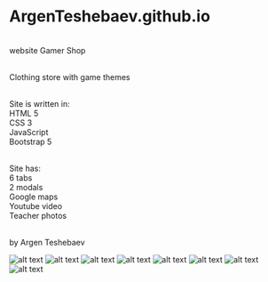 # ArgenTeshebaev.github.io
<br>website Gamer Shop

<br>Сlothing store with game themes

<br>Site is written in:
<br>HTML 5
<br>CSS 3
<br>JavaScript
<br>Bootstrap 5

<br>Site has:
<br>6 tabs
<br>2 modals
<br>Google maps
<br>Youtube video
<br>Teacher photos

<br>by Argen Teshebaev

![alt text](https://i.imgur.com/XUKtnbV.png)
![alt text](https://i.imgur.com/yvLccAd.png)
![alt text](https://i.imgur.com/InHijRE.png)
![alt text](https://i.imgur.com/bKllKxw.png)
![alt text](https://i.imgur.com/y4SuRpO.png)
![alt text](https://i.imgur.com/0VWDcDd.png)
![alt text](https://i.imgur.com/gkeZ8OE.png)
![alt text](https://i.imgur.com/L3lmpXU.png)
